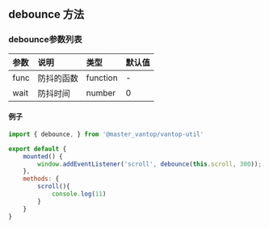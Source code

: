 ## debounce 方法
### debounce参数列表

| 参数          | 说明                 | 类型     | 默认值   |
| :------------- |:-----------------| :--------| :--------|
| func         | 防抖的函数     | function       | -      |
| wait    | 防抖时间 | number | 0 |

#### 例子

```js
import { debounce, } from '@master_vantop/vantop-util'

export default {
    mounted() {
        window.addEventListener('scroll', debounce(this.scroll, 300));
    },
    methods: {
        scroll(){
            console.log(11)
        }
    }
}
```